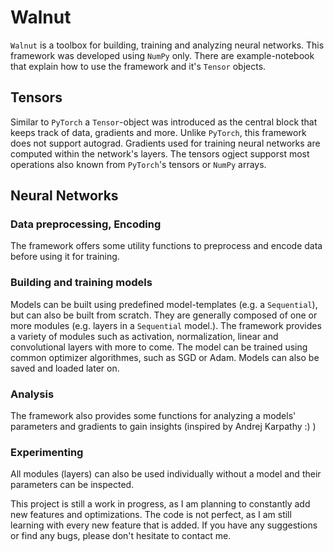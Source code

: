 # Walnut

`Walnut` is a toolbox for building, training and analyzing neural networks. This framework was developed using `NumPy` only. There are example-notebook that explain how to use the framework and it's `Tensor` objects.

## Tensors
Similar to `PyTorch` a `Tensor`-object was introduced as the central block that keeps track of data, gradients and more. Unlike `PyTorch`, this framework does not support autograd. Gradients used for training neural networks are computed within the network's layers. The tensors ogject supporst most operations also known from `PyTorch`'s tensors or `NumPy` arrays.

## Neural Networks

### Data preprocessing, Encoding
The framework offers some utility functions to preprocess and encode data before using it for training.

### Building and training models
Models can be built using predefined model-templates (e.g. a `Sequential`), but can also be built from scratch. They are generally composed of one or more modules (e.g. layers in a `Sequential` model.). The framework provides a variety of modules such as activation, normalization, linear and convolutional layers with more to come. The model can be trained using common optimizer algorithmes, such as SGD or Adam. Models can also be saved and loaded later on.

### Analysis
The framework also provides some functions for analyzing a models' parameters and gradients to gain insights (inspired by Andrej Karpathy :) )

### Experimenting
All modules (layers) can also be used individually without a model and their parameters can be inspected.



This project is still a work in progress, as I am planning to constantly add new features and optimizations.
The code is not perfect, as I am still learning with every new feature that is added.
If you have any suggestions or find any bugs, please don't hesitate to contact me.
